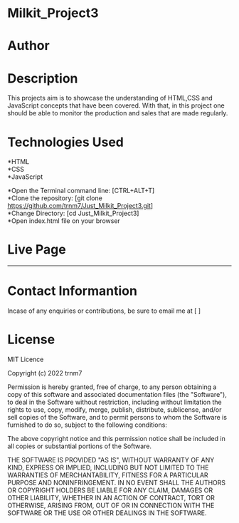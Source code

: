 # Milkit_Project3
# Author
# Description
This projects aim is to showcase the understanding of HTML,CSS and JavaScript concepts that have been covered. With that, in this project one should be able to monitor the production and sales that are made regularly.
# Technologies Used
*HTML<br>
*CSS<br>
*JavaScript<br>

*Open the Terminal command line: [CTRL+ALT+T]<br>
*Clone the repository: [git clone https://github.com/trnm7/Just_Milkit_Project3.git]<br>
*Change Directory: [cd Just_Milkit_Project3]<br>
*Open index.html file on your browser
# Live Page
************************
# Contact Informantion
Incase of any enquiries or contributions, be sure to email me at [    ]
# License
MIT Licence<br>

Copyright (c) 2022 trnm7<br>

Permission is hereby granted, free of charge, to any person obtaining a copy
of this software and associated documentation files (the "Software"), to deal
in the Software without restriction, including without limitation the rights
to use, copy, modify, merge, publish, distribute, sublicense, and/or sell
copies of the Software, and to permit persons to whom the Software is
furnished to do so, subject to the following conditions:

The above copyright notice and this permission notice shall be included in all
copies or substantial portions of the Software.

THE SOFTWARE IS PROVIDED "AS IS", WITHOUT WARRANTY OF ANY KIND, EXPRESS OR
IMPLIED, INCLUDING BUT NOT LIMITED TO THE WARRANTIES OF MERCHANTABILITY,
FITNESS FOR A PARTICULAR PURPOSE AND NONINFRINGEMENT. IN NO EVENT SHALL THE
AUTHORS OR COPYRIGHT HOLDERS BE LIABLE FOR ANY CLAIM, DAMAGES OR OTHER
LIABILITY, WHETHER IN AN ACTION OF CONTRACT, TORT OR OTHERWISE, ARISING FROM,
OUT OF OR IN CONNECTION WITH THE SOFTWARE OR THE USE OR OTHER DEALINGS IN THE
SOFTWARE.
